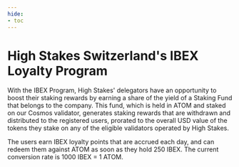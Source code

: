 ```yaml
---
hide:
- toc
---
```


# High Stakes Switzerland's IBEX Loyalty Program

With the IBEX Program, High Stakes' delegators have an opportunity to boost their staking rewards by earning a share of the yield of a Staking Fund that belongs to the company.
This fund, which is held in ATOM and staked on our Cosmos validator, generates staking rewards that are withdrawn and distributed to the registered users, prorated to the overall USD value of the tokens they stake on any of the eligible validators operated by High Stakes.

The users earn IBEX loyalty points that are accrued each day, and can redeem them against ATOM as soon as they hold 250 IBEX. The current conversion rate is 1000 IBEX = 1 ATOM.
